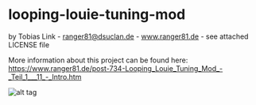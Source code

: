 # looping-louie-tuning-mod
by Tobias Link - ranger81@dsuclan.de - www.ranger81.de - see attached LICENSE file

More information about this project can be found here:
https://www.ranger81.de/post-734-Looping_Louie_Tuning_Mod_-_Teil_1___11_-_Intro.htm

![alt tag](https://raw.githubusercontent.com/ranger81/OpenHPI-Embedded-Smart-Home-PCB/looping-louie-tuning-mod/Foto%20Hauptplatine.jpg)
